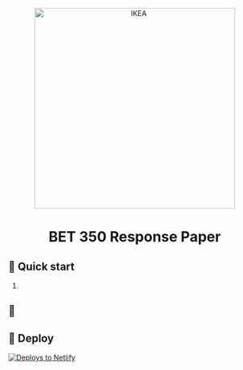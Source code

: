 
<p align="center">
  <a href="https://www.ikea.com">
    <img alt="IKEA" src="https://i.pinimg.com/originals/87/57/3c/87573c4b482d35d350653994b2c96ad4.jpg" width="400" />
  </a>
</p>
<h1 align="center">
  BET 350 Response Paper
</h1>

## 🚀 Quick start

1.  


## 🧐 

## 💫 Deploy

[![Deploys to Netlify](https://www.netlify.com/img/deploy/button.svg)](https://app.netlify.com/start/deploy)

